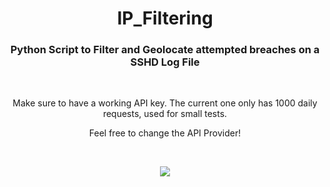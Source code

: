 # <h1 align="center">IP_Filtering</h1>
<h3 align="center">Python Script to Filter and Geolocate attempted breaches on a SSHD Log File</h3>

<br>

<p align="center">Make sure to have a working API key. The current one only has 1000 daily requests, used for small tests.</p>
<p align="center">Feel free to change the API Provider!</p>

<br>

<p align="center">

  <img src = "https://github.com/user-attachments/assets/8c10e943-c14c-435c-b802-5ec60461c4e8">

</p>

